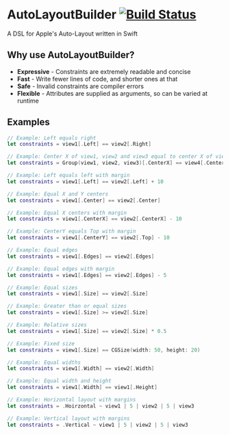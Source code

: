 # AutoLayoutBuilder [![Build Status](https://travis-ci.org/marcbaldwin/AutoLayoutBuilder.svg?branch=master)](https://travis-ci.org/marcbaldwin/AutoLayoutBuilder)
A DSL for Apple's Auto-Layout written in Swift

## Why use AutoLayoutBuilder?
* **Expressive** - Constraints are extremely readable and concise
* **Fast** - Write fewer lines of code, and shorter ones at that
* **Safe** - Invalid constraints are compiler errors
* **Flexible** - Attributes are supplied as arguments, so can be varied at runtime

## Examples

````Swift
// Example: Left equals right
let constraints = view1[.Left] == view2[.Right]

// Example: Center X of view1, view2 and view3 equal to center X of view4
let constraints = Group(view1, view2, view3)[.CenterX] == view4[.CenterX]

// Example: Left equals left with margin
let constraints = view1[.Left] == view2[.Left] + 10

// Example: Equal X and Y centers
let constraints = view1[.Center] == view2[.Center]

// Example: Equal X centers with margin
let constraints = view1[.CenterX] == view2[.CenterX] - 10

// Example: CenterY equals Top with margin
let constraints = view1[.CenterY] == view2[.Top] - 10

// Example: Equal edges
let constraints = view1[.Edges] == view2[.Edges]

// Example: Equal edges with margin
let constraints = view1[.Edges] == view2[.Edges] - 5

// Example: Equal sizes
let constraints = view1[.Size] == view2[.Size]

// Example: Greater than or equal sizes
let constraints = view1[.Size] >= view2[.Size]

// Example: Relative sizes
let constraints = view1[.Size] == view2[.Size] * 0.5

// Example: Fixed size
let constraints = view1[.Size] == CGSize(width: 50, height: 20)

// Example: Equal widths
let constraints = view1[.Width] == view2[.Width]

// Example: Equal width and height
let constraints = view1[.Width] == view1[.Height]

// Example: Horizontal layout with margins
let constraints = .Hoirzontal ~ view1 | 5 | view2 | 5 | view3

// Example: Vertical layout with margins
let constraints = .Vertical ~ view1 | 5 | view2 | 5 | view3
